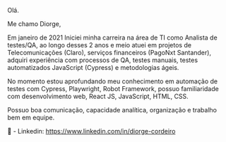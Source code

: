 Olá.

Me chamo Diorge,

Em janeiro de 2021 Iniciei minha carreira na área de TI como Analista de testes/QA, ao longo desses 2 anos e meio atuei em projetos de Telecomunicações (Claro), serviços financeiros (PagoNxt Santander), adquiri experiência com processos de QA, testes manuais, testes automatizados JavaScript (Cypress) e metodologias ágeis.

No momento estou aprofundando meu conhecimento em automação de testes com Cypress, Playwright, Robot Framework, possuo familiaridade com desenvolvimento web, React JS, JavaScript, HTML, CSS.

Possuo boa comunicação, capacidade analítica, organização e trabalho bem em equipe.

💼 - Linkedin: https://www.linkedin.com/in/diorge-cordeiro


<!--
**DiorgeCordeiro/DiorgeCordeiro** is a ✨ _special_ ✨ repository because its `README.md` (this file) appears on your GitHub profile.

